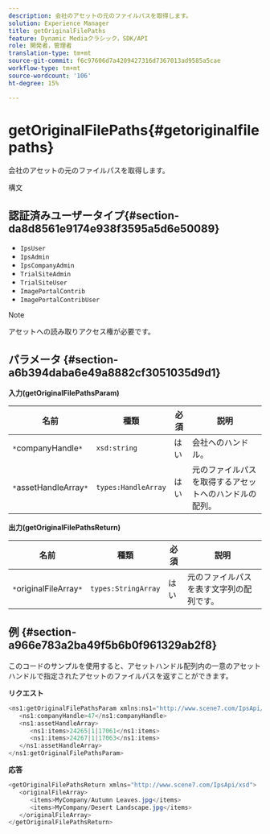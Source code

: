 ```yaml
---
description: 会社のアセットの元のファイルパスを取得します。
solution: Experience Manager
title: getOriginalFilePaths
feature: Dynamic Mediaクラシック，SDK/API
role: 開発者，管理者
translation-type: tm+mt
source-git-commit: f6c97606d7a4209427316d7367013ad9585a5cae
workflow-type: tm+mt
source-wordcount: '106'
ht-degree: 15%

---
```



# getOriginalFilePaths{#getoriginalfilepaths}

会社のアセットの元のファイルパスを取得します。

構文

## 認証済みユーザータイプ{#section-da8d8561e9174e938f3595a5d6e50089}

* `IpsUser`
* `IpsAdmin`
* `IpsCompanyAdmin`
* `TrialSiteAdmin`
* `TrialSiteUser`
* `ImagePortalContrib`
* `ImagePortalContribUser`

>[!NOTE]
>
>アセットへの読み取りアクセス権が必要です。

## パラメータ {#section-a6b394daba6e49a8882cf3051035d9d1}

**入力(getOriginalFilePathsParam)**

| 名前 | 種類 | 必須 | 説明 |
|---|---|---|---|
| `*`companyHandle`*` | `xsd:string` | はい | 会社へのハンドル。 |
| `*`assetHandleArray`*` | `types:HandleArray` | はい | 元のファイルパスを取得するアセットへのハンドルの配列。 |

**出力(getOriginalFilePathsReturn)**

| 名前 | 種類 | 必須 | 説明 |
|---|---|---|---|
| `*`originalFileArray`*` | `types:StringArray` | はい | 元のファイルパスを表す文字列の配列です。 |

## 例 {#section-a966e783a2ba49f5b6b0f961329ab2f8}

このコードのサンプルを使用すると、アセットハンドル配列内の一意のアセットハンドルで指定されたアセットのファイルパスを返すことができます。

**リクエスト**

```java
<ns1:getOriginalFilePathsParam xmlns:ns1="http://www.scene7.com/IpsApi/xsd">
   <ns1:companyHandle>47</ns1:companyHandle>
   <ns1:assetHandleArray>
      <ns1:items>24265|1|17061</ns1:items>
      <ns1:items>24267|1|17063</ns1:items>
   </ns1:assetHandleArray>
</ns1:getOriginalFilePathsParam>
```

**応答**

```java
<getOriginalFilePathsReturn xmlns="http://www.scene7.com/IpsApi/xsd">
   <originalFileArray>
      <items>MyCompany/Autumn Leaves.jpg</items>
      <items>MyCompany/Desert Landscape.jpg</items>
   </originalFileArray>
</getOriginalFilePathsReturn>
```

